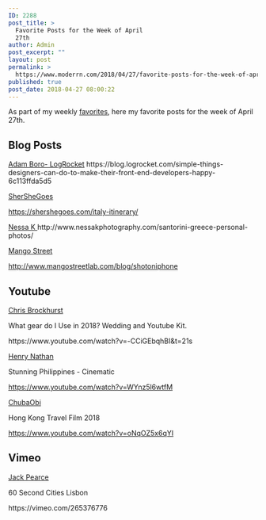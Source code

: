 ```yaml
---
ID: 2288
post_title: >
  Favorite Posts for the Week of April
  27th
author: Admin
post_excerpt: ""
layout: post
permalink: >
  https://www.moderrn.com/2018/04/27/favorite-posts-for-the-week-of-april-27th/
published: true
post_date: 2018-04-27 08:00:22
---
```

As part of my weekly <a href="https://www.moderrn.com/category/favorites/" rel="noopener" target="_blank">favorites</a>, here my favorite posts for the week of April 27th. 

<h2>Blog Posts</h2>
<p><a href="https://blog.logrocket.com/simple-things-designers-can-do-to-make-their-front-end-developers-happy-6c113ffda5d5" rel="noopener" target="_blank">Adam Boro- LogRocket</a>
https://blog.logrocket.com/simple-things-designers-can-do-to-make-their-front-end-developers-happy-6c113ffda5d5


<p><a href="https://shershegoes.com/italy-itinerary/" rel="noopener" target="_blank">SherSheGoes </a>

https://shershegoes.com/italy-itinerary/

<p><a href="http://www.nessakphotography.com/santorini-greece-personal-photos/" rel="noopener" target="_blank">Nessa K </a>
http://www.nessakphotography.com/santorini-greece-personal-photos/

<p><a href="http://www.mangostreetlab.com/blog/shotoniphone" rel="noopener" target="_blank">Mango Street</a>

http://www.mangostreetlab.com/blog/shotoniphone

<h2>Youtube</h2>
<a href="https://www.youtube.com/watch?v=-CCiGEbqhBI&t=21s" target="_blank" rel="noopener" >Chris Brockhurst</a>
<p> What gear do I Use in 2018? Wedding and Youtube Kit.</p>
https://www.youtube.com/watch?v=-CCiGEbqhBI&t=21s


<a href="https://www.youtube.com/watch?v=WYnz5l6wtfM" target="_blank" rel="noopener" >Henry Nathan</a>
<p>Stunning Philippines - Cinematic</p>

https://www.youtube.com/watch?v=WYnz5l6wtfM

<a href="https://www.youtube.com/watch?v=oNqOZ5x6qYI" target="_blank" rel="noopener" >ChubaObi</a>
<p>Hong Kong Travel Film 2018</p>

https://www.youtube.com/watch?v=oNqOZ5x6qYI

<h2>Vimeo</h2>

<a href="https://vimeo.com/265376776" target="_blank" rel="noopener" >Jack Pearce</a>
<p>60 Second Cities Lisbon</p>
https://vimeo.com/265376776